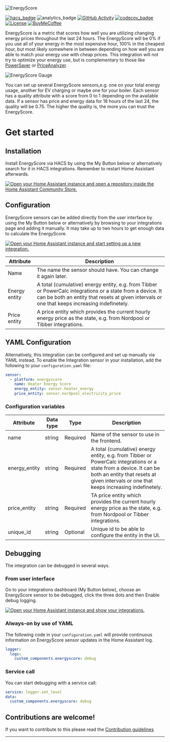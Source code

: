 <img src="https://raw.githubusercontent.com/knudsvik/EnergyScore/master/resources/logo.png" title="EnergyScore"/>

[![hacs_badge]](https://github.com/hacs/integration)
![analytics_badge]
[![GitHub Activity][commits-shield]][commits]
[![codecov_badge]](https://codecov.io/gh/knudsvik/EnergyScore)
[![License][license-shield]](LICENSE)
[![BuyMeCoffee][buymecoffeebadge]][buymecoffee]


EnergyScore is a metric that scores how well you are utilizing changing energy prices throughout the last 24 hours. The EnergyScore will be 0% if you use all of your energy in the most expensive hour, 100% in the cheapest hour, but most likely somewhere in between depending on how well you are able to match your energy use with cheap prices. This integration will not try to optimize your energy use, but is complementary to those like [PowerSaver](https://powersaver.no) or [PriceAnalyzer](https://github.com/erlendsellie/priceanalyzer).

<img src="https://raw.githubusercontent.com/knudsvik/EnergyScore/master/resources/energyScore_gauge.png" title="EnergyScore Gauge"/>

You can set up several EnergyScore sensors,e.g. one on your total energy usage, another for EV charging or maybe one for your boiler. Each sensor has a quality attribute with a score from 0 to 1 depending on the available data. If a sensor has price and energy data for 18 hours of the last 24, the quality will be 0.75. The higher the quality is, the more you can trust the EnergyScore.

# Get started

## Installation

Install EnergyScore via HACS by using the My Button below or alternatively search for it in HACS integrations. Remember to restart Home Assistant afterwards.

[![Open your Home Assistant instance and open a repository inside the Home Assistant Community Store.](https://my.home-assistant.io/badges/hacs_repository.svg)](https://my.home-assistant.io/redirect/hacs_repository/?owner=knudsvik&repository=energyscore&category=integration)

## Configuration

EnergyScore sensors can be added directly from the user interface by using the My Button below or alternatively by browsing to your integrations page and adding it manually. It may take up to two hours to get enough data to calculate the EnergyScore.

[![Open your Home Assistant instance and start setting up a new integration.](https://my.home-assistant.io/badges/config_flow_start.svg)](https://my.home-assistant.io/redirect/config_flow_start/?domain=energyscore)

Attribute | Description
--------- | -----------
Name | The name the sensor should have. You can change it again later.
Energy entity | A total (cumulative) energy entity, e.g. from Tibber or PowerCalc integrations or a state from a device. It can be both an entity that resets at given intervals or one that keeps increasing indefinetely.
Price entity | A price entity which provides the current hourly energy price as the state, e.g. from Nordpool or Tibber integrations.

## YAML Configuration

Alternatively, this integration can be configured and set up manually via YAML instead. To enable the Integration sensor in your installation, add the following to your `configuration.yaml` file:

```yaml
sensor:
  - platform: energyscore
    name: Heater Energy Score
    energy_entity: sensor.heater_energy
    price_entity: sensor.nordpool_electricity_price
```

### Configuration variables

Attribute | Data type | Type | Description
--------- | --------- | ---- | -----------
name | string | Required | Name of the sensor to use in the frontend.
energy_entity | string | Required | A total (cumulative) energy entity, e.g. from Tibber or PowerCalc integrations or a state from a device. It can be both an entity that resets at given intervals or one that keeps increasing indefinetely.
price_entity | string | Required | TA price entity which provides the current hourly energy price as the state, e.g. from Nordpool or Tibber integrations.
unique_id | string | Optional | Unique id to be able to configure the entity in the UI.


## Debugging

The integration can be debugged in several ways.

### From user interface
Go to your integrations dashboard (My Button below), choose an EnergyScore sensor to be debugged, click the three dots and then Enable debug logging.

[![Open your Home Assistant instance and show your integrations.](https://my.home-assistant.io/badges/integrations.svg)](https://my.home-assistant.io/redirect/integrations/)

### Always-on by use of YAML
The following code in your `configuration.yaml` will provide continuous information on EnergyScore sensor updates in the Home Assistant log.

```yaml
logger:
  logs:
    custom_components.energyscore: debug
```


### Service call

You can start debugging with a service call:

```yaml
service: logger.set_level
data:
  custom_components.energyscore: debug
```

## Contributions are welcome!

If you want to contribute to this please read the [Contribution guidelines](CONTRIBUTING.md)

***

[buymecoffee]: https://www.buymeacoffee.com/knudsvik
[buymecoffeebadge]: https://img.shields.io/badge/buy%20me%20a%20coffee-donate-yellow.svg?style=flat
[commits-shield]: https://img.shields.io/github/commit-activity/y/knudsvik/energyscore
[commits]: https://github.com/knudsvik/energyscore/commits/master
[hacs_badge]: https://img.shields.io/badge/HACS-Default-41BDF5.svg
[license-shield]: https://img.shields.io/github/license/knudsvik/energyscore
[analytics_badge]: https://img.shields.io/badge/dynamic/json?color=41BDF5&logo=home-assistant&label=integration%20usage&suffix=%20installs&cacheSeconds=15600&url=https://analytics.home-assistant.io/custom_integrations.json&query=$.energyscore.total
[codecov_badge]: https://codecov.io/gh/knudsvik/EnergyScore/branch/master/graph/badge.svg?token=9MFR3PDZ8D
